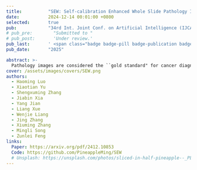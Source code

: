 ```yaml
---
title:          "SEW: Self-calibration Enhanced Whole Slide Pathology Image Analysis"
date:           2024-12-14 00:01:00 +0800
selected:       true
pub:            "34rd Int. Joint Conf. on Artificial Intelligence (IJCAI2025)"
# pub_pre:        "Submitted to "
# pub_post:       'Under review.'
pub_last:       ' <span class="badge badge-pill badge-publication badge-success">Spotlight</span>'
pub_date:       "2025"

abstract: >-
  Pathology images are considered the ``gold standard" for cancer diagnosis and treatment, with gigapixel images providing extensive tissue and cellular information. Existing methods fail to simultaneously extract global structural and local detail features for comprehensive pathology image analysis efficiently. To address these limitations, we propose a self-calibration enhanced framework for whole slide pathology image analysis, comprising three components: a global branch, a focus predictor, and a detailed branch. The global branch initially classifies using the pathological thumbnail, while the focus predictor identifies relevant regions for classification based on the last layer features of the global branch. The detailed extraction branch then assesses whether the magnified regions correspond to the lesion area. Finally, a feature consistency constraint between the global and detail branches ensures that the global branch focuses on the appropriate region and extracts sufficient discriminative features for final identification. These focused discriminative features prove invaluable for uncovering novel prognostic tumor markers from the perspective of feature cluster uniqueness and tissue spatial distribution. Extensive experiment results demonstrate that the proposed framework can rapidly deliver accurate and explainable results for pathological grading and prognosis tasks.
cover: /assets/images/covers/SEW.png
authors:
  - Haoming Luo
  - Xiaotian Yu
  - Shengxuming Zhang
  - Jiabin Xia
  - Yang Jian
  - Liang Xue
  - Wenjie Liang
  - Jing Zhang
  - Xiuming Zhang
  - Mingli Song
  - Zunlei Feng
links:
  Paper: https://arxiv.org/pdf/2412.10853
  Code: https://github.com/PineappleMing/SEW
  # Unsplash: https://unsplash.com/photos/sliced-in-half-pineapple--_PLJZmHZzk
---
```


